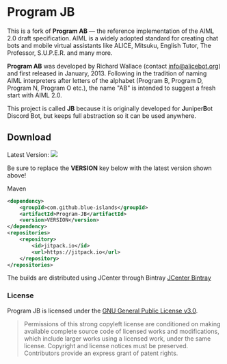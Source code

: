 # Program JB
This is a fork of **Program AB** — the reference implementation of the AIML 2.0 draft specification. AIML is a widely adopted standard for creating chat bots and mobile virtual assistants like ALICE, Mitsuku, English Tutor, The Professor, S.U.P.E.R. and many more.

**Program AB** was developed by Richard Wallace (contact info@alicebot.org) and first released in January, 2013. Following in the tradition of naming AIML interpreters after letters of the alphabet (Program B, Program D, Program N, Program O etc.), the name "AB" is intended to suggest a fresh start with AIML 2.0.

This project is called **JB** because it is originally developed for **J**uniper**B**ot Discord Bot, but keeps full abstraction so it can be used anywhere.

## Download
Latest Version:
[![](https://jitpack.io/v/blue-islands/Program-JB.svg)](https://jitpack.io/#blue-islands/Program-JB)

Be sure to replace the **VERSION** key below with the latest version shown above!

Maven
```xml
<dependency>
    <groupId>com.github.blue-islands</groupId>
    <artifactId>Program-JB</artifactId>
    <version>VERSION</version>
</dependency>
<repositories>
    <repository>
        <id>jitpack.io</id>
        <url>https://jitpack.io</url>
    </repository>
</repositories>
```

The builds are distributed using JCenter through Bintray [JCenter Bintray](https://bintray.com/goldrenard/maven/Program-JB/)

### License
Program JB is licensed under the [GNU General Public License v3.0](LICENSE).
> Permissions of this strong copyleft license are conditioned on making available complete source code of licensed works and modifications, which include larger works using a licensed work, under the same license. Copyright and license notices must be preserved. Contributors provide an express grant of patent rights.
